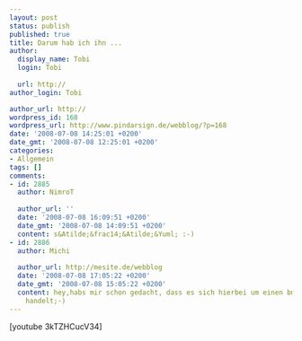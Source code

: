 ```yaml
---
layout: post
status: publish
published: true
title: Darum hab ich ihn ...
author:
  display_name: Tobi
  login: Tobi
  
  url: http://
author_login: Tobi

author_url: http://
wordpress_id: 168
wordpress_url: http://www.pindarsign.de/webblog/?p=168
date: '2008-07-08 14:25:01 +0200'
date_gmt: '2008-07-08 12:25:01 +0200'
categories:
- Allgemein
tags: []
comments:
- id: 2885
  author: NimroT
  
  author_url: ''
  date: '2008-07-08 16:09:51 +0200'
  date_gmt: '2008-07-08 14:09:51 +0200'
  content: s&Atilde;&frac14;&Atilde;&Yuml; :-)
- id: 2886
  author: Michi
  
  author_url: http://mesite.de/webblog
  date: '2008-07-08 17:05:22 +0200'
  date_gmt: '2008-07-08 15:05:22 +0200'
  content: hey,habs mir schon gedacht, dass es sich hierbei um einen bmw-werbespot
    handelt;-)
---
```

<p>[youtube 3kTZHCucV34]</p>
